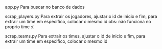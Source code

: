 app.py
Para buscar no banco de dados

scrap_players.py
Para extrair os jogadores, ajustar o id de inicio e fim, para extrair um time em especifico, colocar o mesmo id
obs: não funciona no proprio time :(

scrap_teams.py
Para extrair os times,  ajustar o id de inicio e fim, para extrair um time em especifico, colocar o mesmo id
